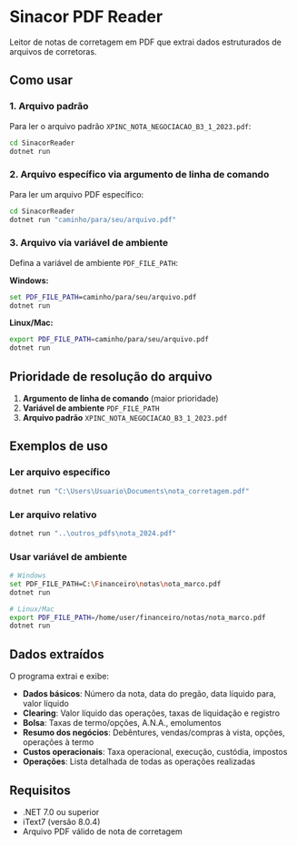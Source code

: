 # Sinacor PDF Reader

Leitor de notas de corretagem em PDF que extrai dados estruturados de arquivos de corretoras.

## Como usar

### 1. Arquivo padrão
Para ler o arquivo padrão `XPINC_NOTA_NEGOCIACAO_B3_1_2023.pdf`:

```bash
cd SinacorReader
dotnet run
```

### 2. Arquivo específico via argumento de linha de comando
Para ler um arquivo PDF específico:

```bash
cd SinacorReader
dotnet run "caminho/para/seu/arquivo.pdf"
```

### 3. Arquivo via variável de ambiente
Defina a variável de ambiente `PDF_FILE_PATH`:

**Windows:**
```cmd
set PDF_FILE_PATH=caminho/para/seu/arquivo.pdf
dotnet run
```

**Linux/Mac:**
```bash
export PDF_FILE_PATH=caminho/para/seu/arquivo.pdf
dotnet run
```

## Prioridade de resolução do arquivo

1. **Argumento de linha de comando** (maior prioridade)
2. **Variável de ambiente** `PDF_FILE_PATH`
3. **Arquivo padrão** `XPINC_NOTA_NEGOCIACAO_B3_1_2023.pdf`

## Exemplos de uso

### Ler arquivo específico
```bash
dotnet run "C:\Users\Usuario\Documents\nota_corretagem.pdf"
```

### Ler arquivo relativo
```bash
dotnet run "..\outros_pdfs\nota_2024.pdf"
```

### Usar variável de ambiente
```bash
# Windows
set PDF_FILE_PATH=C:\Financeiro\notas\nota_marco.pdf
dotnet run

# Linux/Mac
export PDF_FILE_PATH=/home/user/financeiro/notas/nota_marco.pdf
dotnet run
```

## Dados extraídos

O programa extrai e exibe:

- **Dados básicos**: Número da nota, data do pregão, data líquido para, valor líquido
- **Clearing**: Valor líquido das operações, taxas de liquidação e registro
- **Bolsa**: Taxas de termo/opções, A.N.A., emolumentos
- **Resumo dos negócios**: Debêntures, vendas/compras à vista, opções, operações à termo
- **Custos operacionais**: Taxa operacional, execução, custódia, impostos
- **Operações**: Lista detalhada de todas as operações realizadas

## Requisitos

- .NET 7.0 ou superior
- iText7 (versão 8.0.4)
- Arquivo PDF válido de nota de corretagem 